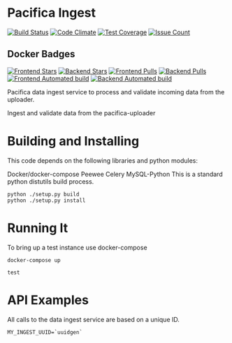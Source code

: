 # Pacifica Ingest
[![Build Status](https://travis-ci.org/EMSL-MSC/pacifica-ingest.svg?branch=master)](https://travis-ci.org/EMSL-MSC/pacifica-ingest)
[![Code Climate](https://codeclimate.com/github/EMSL-MSC/pacifica-ingest/badges/gpa.svg)](https://codeclimate.com/github/EMSL-MSC/pacifica-ingest)
[![Test Coverage](https://codeclimate.com/github/EMSL-MSC/pacifica-ingest/badges/coverage.svg)](https://codeclimate.com/github/EMSL-MSC/pacifica-ingest/coverage)
[![Issue Count](https://codeclimate.com/github/EMSL-MSC/pacifica-ingest/badges/issue_count.svg)](https://codeclimate.com/github/EMSL-MSC/pacifica-ingest)

## Docker Badges
[![Frontend Stars](https://img.shields.io/docker/stars/pacifica/ingest-frontend.svg?maxAge=2592000)](https://hub.docker.com/r/pacifica/ingest-frontend)
[![Backend Stars](https://img.shields.io/docker/stars/pacifica/ingest-backend.svg?maxAge=2592000)](https://hub.docker.com/r/pacifica/ingest-backend)
[![Frontend Pulls](https://img.shields.io/docker/pulls/pacifica/ingest-frontend.svg?maxAge=2592000)](https://hub.docker.com/r/pacifica/ingest-frontend)
[![Backend Pulls](https://img.shields.io/docker/pulls/pacifica/ingest-backend.svg?maxAge=2592000)](https://hub.docker.com/r/pacifica/ingest-backend)
[![Frontend Automated build](https://img.shields.io/docker/automated/pacifica/ingest-frontend.svg?maxAge=2592000)](https://hub.docker.com/r/pacifica/ingest-frontend)
[![Backend Automated build](https://img.shields.io/docker/automated/pacifica/ingest-backend.svg?maxAge=2592000)](https://hub.docker.com/r/pacifica/ingest-backend)

Pacifica data ingest service to process and validate incoming data from the uploader.

Ingest and validate data from the pacifica-uploader

# Building and Installing

This code depends on the following libraries and python modules:

Docker/docker-compose
Peewee
Celery
MySQL-Python
This is a standard python distutils build process.

```
python ./setup.py build
python ./setup.py install
```

# Running It

To bring up a test instance use docker-compose

```
docker-compose up

test
```

# API Examples

All calls to the data ingest service are based on a unique ID.

```
MY_INGEST_UUID=`uuidgen`
```
